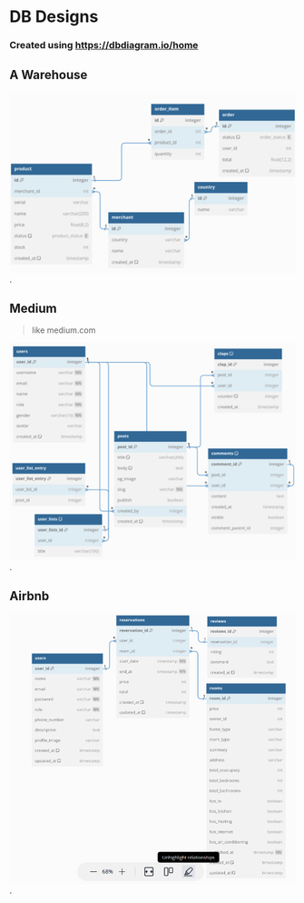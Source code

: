 # DB Designs
### Created using https://dbdiagram.io/home

## A Warehouse
![Warehouse Database](./media/db_warehouse.png "Warehouse Database").

## Medium
>like medium.com

![Medium Database](./media/db_medium.png "Medium Database").

## Airbnb
![Airbnb Database](./media/db_airbnb.png "Airbnb Database").
